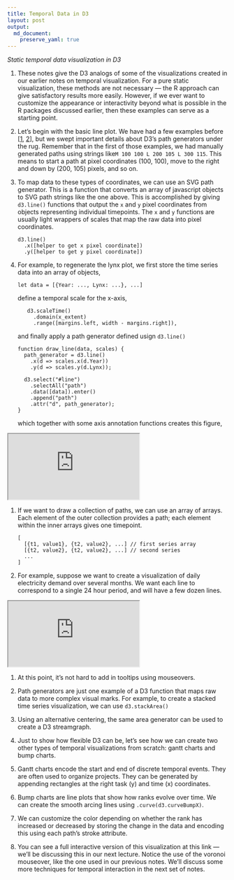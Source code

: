 ```yaml
---
title: Temporal Data in D3
layout: post
output: 
  md_document:
    preserve_yaml: true
---
```


*Static temporal data visualization in D3*

1.  These notes give the D3 analogs of some of the visualizations
    created in our earlier notes on temporal visualization. For a pure
    static visualization, these methods are not necessary — the R
    approach can give satisfactory results more easily. However, if we
    ever want to customize the appearance or interactivity beyond what
    is possible in the R packages discussed earlier, then these examples
    can serve as a starting point.

2.  Let’s begin with the basic line plot. We have had a few examples
    before
    \[[1](https://krisrs1128.github.io/stat679_notes/2022/06/01/week4-3.html),
    [2](https://krisrs1128.github.io/stat679_notes/2022/06/01/week6-4.html)\],
    but we swept important details about D3’s path generators under the
    rug. Remember that in the first of those examples, we had manually
    generated paths using strings like`M 100 100 L 200 105 L 300 115`.
    This means to start a path at pixel coordinates (100, 100), move to
    the right and down by (200, 105) pixels, and so on.

3.  To map data to these types of coordinates, we can use an SVG path
    generator. This is a function that converts an array of javascript
    objects to SVG path strings like the one above. This is accomplished
    by giving `d3.line()` functions that output the `x` and `y` pixel
    coordinates from objects representing individual timepoints. The `x`
    and `y` functions are usually light wrappers of scales that map the
    raw data into pixel coordinates.

        d3.line()
          .x([helper to get x pixel coordinate])
          .y([helper to get y pixel coordinate])

4.  For example, to regenerate the lynx plot, we first store the time
    series data into an array of objects,

        let data = [{Year: ..., Lynx: ...}, ...] 

    define a temporal scale for the x-axis,

           d3.scaleTime()
             .domain(x_extent)
             .range([margins.left, width - margins.right]),

    and finally apply a path generator defined usign `d3.line()`

        function draw_line(data, scales) {
          path_generator = d3.line()
            .x(d => scales.x(d.Year))
            .y(d => scales.y(d.Lynx));

          d3.select("#line")
            .selectAll("path")
            .data([data]).enter()
            .append("path")
            .attr("d", path_generator);
        }

    which together with some axis annotation functions creates this
    figure,

<iframe src="https://krisrs1128.github.io/stat679_code/examples/week8/week8-1/line.html">
</iframe>

1.  If we want to draw a collection of paths, we can use an array of
    arrays. Each element of the outer collection provides a path; each
    element within the inner arrays gives one timepoint.

        [
          [{t1, value1}, {t2, value2}, ...] // first series array
          [{t2, value2}, {t2, value2}, ...] // second series
          ...
        ]

2.  For example, suppose we want to create a visualization of daily
    electricity demand over several months. We want each line to
    correspond to a single 24 hour period, and will have a few dozen
    lines.

<iframe src="https://krisrs1128.github.io/stat679_code/examples/week8/week8-1/electricity.html">
</iframe>

1.  At this point, it’s not hard to add in tooltips using mouseovers.

2.  Path generators are just one example of a D3 function that maps raw
    data to more complex visual marks. For example, to create a stacked
    time series visualization, we can use `d3.stackArea()`

3.  Using an alternative centering, the same area generator can be used
    to create a D3 streamgraph.

4.  Just to show how flexible D3 can be, let’s see how we can create two
    other types of temporal visualizations from scratch: gantt charts
    and bump charts.

5.  Gantt charts encode the start and end of discrete temporal events.
    They are often used to organize projects. They can be generated by
    appending rectangles at the right task (y) and time (x) coordinates.

6.  Bump charts are line plots that show how ranks evolve over time. We
    can create the smooth arcing lines using `.curve(d3.curveBumpX)`.

7.  We can customize the color depending on whether the rank has
    increased or decreased by storing the change in the data and
    encoding this using each path’s stroke attribute.

8.  You can see a full interactive version of this visualization at this
    link — we’ll be discussing this in our next lecture. Notice the use
    of the voronoi mouseover, like the one used in our previous notes.
    We’ll discuss some more techniques for temporal interaction in the
    next set of notes.
